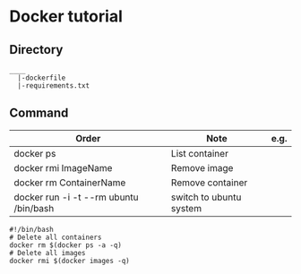 # Docker tutorial

## Directory
```
____
  |-dockerfile
  |-requirements.txt
```
## Command
|Order|Note|e.g.|
|---|---|---|
|docker ps|List container|
|docker rmi ImageName|Remove image|
|docker rm ContainerName|Remove container|
|docker run -i -t --rm ubuntu /bin/bash|switch to ubuntu system|

```
#!/bin/bash
# Delete all containers
docker rm $(docker ps -a -q)
# Delete all images
docker rmi $(docker images -q)
```
